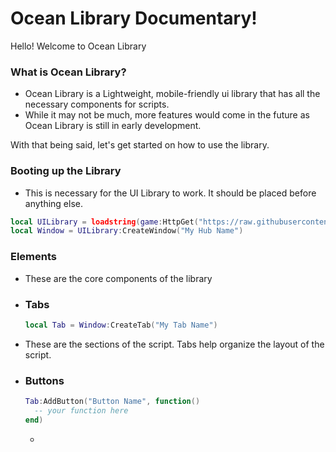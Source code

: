 # Ocean Library Documentary!
Hello! Welcome to Ocean Library

### What is Ocean Library?
- Ocean Library is a Lightweight, mobile-friendly ui library that has all the necessary components for scripts.
- While it may not be much, more features would come in the future as Ocean Library is still in early development.

With that being said, let's get started on how to use the library.

### Booting up the Library
- This is necessary for the UI Library to work. It should be placed before anything else.

```lua
local UILibrary = loadstring(game:HttpGet("https://raw.githubusercontent.com/screengui/oceanlib/refs/heads/main/Library.lua",true))()
local Window = UILibrary:CreateWindow("My Hub Name")
```

### Elements
- These are the core components of the library

- ### Tabs
  ```lua
  local Tab = Window:CreateTab("My Tab Name")
  ```
- These are the sections of the script. Tabs help organize the layout of the script.

- ### Buttons
  ```lua
  Tab:AddButton("Button Name", function()
    -- your function here
  end)
  ```
  -
